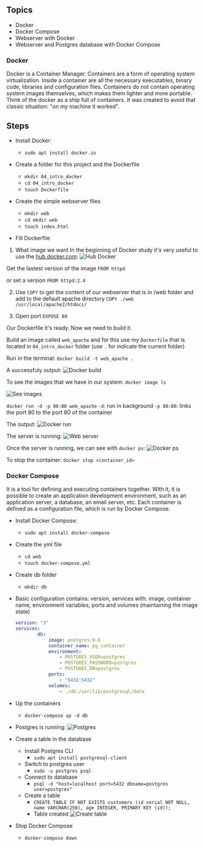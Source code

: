 ## Topics
- Docker
- Docker Compose
- Webserver with Docker
- Webserver and Postgres database with Docker Compose

### Docker 
Docker is a Container Manager. Containers are a form of operating system virtualization. 
Inside a container are all the necessary executables, binary code, libraries and configuration files. 
Containers do not contain operating system images themselves, which makes them lighter and more portable. 
Think of the docker as a ship full of containers. It was created to avoid that classic situation: "on my machine it worked".

## Steps
- Install Docker:
    - `sudo apt install docker.io`

- Create a folder for this project and the Dockerfile
    - `mkdir 04_intro_docker`
    - `cd 04_intro_docker`
    - `touch Dockerfile`

- Create the simple webserver files
    - `mkdir web`
    - `cd mkdir web`
    - `touch index.html`

- Fill Dockerfile
1. What image we want
In the beginning of Docker study it's very useful to use the [hub.docker.com](hub.docker.com):
![Hub Docker](/img/home_hub_docker.png)

Get the lastest version of the image
`FROM httpd`

or set a version
`FROM httpd:2.4`

2. Use `COPY` to get the content of our webserver that is in /web folder and add to the default apache directory
`COPY ./web /usr/local/apache2/htdocs/`

3. Open port
`EXPOSE 80`

Our Dockerfile it's ready. Now we need to build it.

Build an image called `web_apache` and  for this use my `Dockerfile` that is located in `04_intro_docker` folder (use `.` for indicate the current folder)

Run in the terminal:
`docker build -t web_apache .`

A successfuly output:
![Docker build](/img/create_image_output.png)

To see the images that we have in our system:
`docker image ls`

![See images](/img/see_images.png)

`docker run -d -p 80:80 web_apache`
`-d`: run in background
`-p 80:80`: links the port 80 to the port 80 of the container

The output:
![Docker run](/img/run_image_output.png)

The server is running:
![Web server](/img/web_server_on.png)

Once the server is running, we can see with `docker ps`:
![Docker ps](/img/docker_ps.png)

To stop the container:
`docker stop <container_id>`

### Docker Compose
It is a tool for defining and executing containers together. With it, it is possible to create an application development environment, such as an application server, a database, an email server, etc. Each container is defined as a configuration file, which is run by Docker Compose.

- Install Docker Compose:
    - `sudo apt install docker-compose`

- Create the yml file
    - `cd web`
    - `touch docker-compose.yml`

- Create db folder
    - `mkdir db`

- Basic configuration contains: version, services with: image, container name, environment variables, ports and volumes (maintaining the image state)

    ``` yml
    version: "3"
    services:
            db: 
                image: postgres:9.6
                container_name: pg_container
                environment:
                    - POSTGRES_USER=postgres
                    - POSTGRES_PASSWORD=postgres
                    - POSTGRES_DB=postgres
                ports: 
                    - "5432:5432"
                volumes:
                    - ./db:/var/lib/postgresql/data
    ```
- Up the containers
    - `docker-compose up -d db`

- Postgres is running:
![Postgres](/img/postgres_on.png)

- Create a table in the database
    - Install Postgres CLI
        - `sudo apt install postgresql-client`
    - Switch to postgres user
        - `sudo -u postgres psql`
    - Connect to database
        - `psql -d "host=localhost port=5432 dbname=postgres user=postgres"`
    - Create a table
        - `CREATE TABLE IF NOT EXISTS customers (id serial NOT NULL, name VARCHAR(250), age INTEGER, PRIMARY KEY (id));`
        - Table created
        ![Create table](/img/table_created.png)

- Stop Docker Compose
    - `docker-compose down`